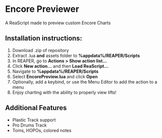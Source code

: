 # Encore Previewer
A ReaScript made to preview custom Encore Charts

## Installation instructions:
1. Download .zip of repository
2. Extract .lua **and** assets folder to **%appdata%/REAPER/Scripts**
3. In REAPER, go to **Actions > Show action list...**
4. Click **New action...** and then **Load ReaScript...**
5. Navigate to **%appdata%/REAPER/Scripts**
6. Select **EncorePreview.lua** and click **Open**
7. Optionally, add a keybind, or use the Menu Editor to add the action to a menu
8. Enjoy charting with the ability to properly view lifts!
   
## Additional Features
- Plastic Track support
- Pro Drums Track
- Toms, HOPOs, colored notes
